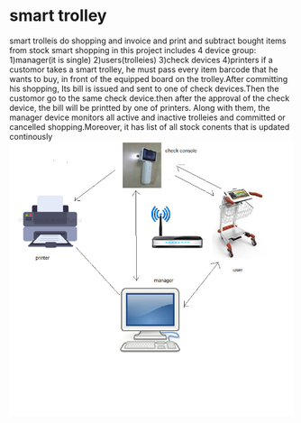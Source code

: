 # smart trolley
smart trolleis do shopping and invoice and print and subtract bought items from stock
smart shopping in this project includes 4 device group:
1)manager(it is single)
2)users(trolleies)
3)check devices
4)printers
if a customor takes a smart trolley, he must pass every item barcode that he wants to buy, in front of the equipped board on the trolley.After committing his shopping, Its bill is issued and sent to one of check devices.Then the customor go to the same check device.then after the approval of the check device, the bill will be printted by one of printers.
Along with them, the manager device monitors all active and inactive trolleies and committed or cancelled shopping.Moreover, it has list of all stock conents that is updated continously
  ![Screenshot Dark](general_image.png)

